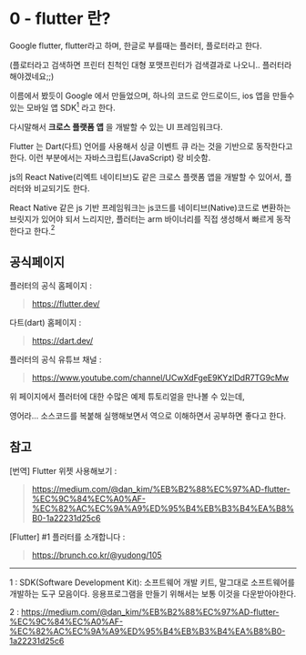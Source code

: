# 0 - flutter 란? 

Google flutter, flutter라고 하며, 한글로 부를때는 플러터, 플로터라고 한다. 

(플로터라고 검색하면 프린터 친척인 대형 포맷프린터가 검색결과로 나오니.. 플러터라 해야겠네요;;)

이름에서 봤듯이 Google 에서 만들었으며, 하나의 코드로 안드로이드, ios 앱을 만들수 있는 모바일 앱 SDK<a href="#link1"><sup>1</sup></a> 라고 한다. 

다시말해서 **크로스 플랫폼 앱** 을 개발할 수 있는 UI 프레임워크다.

Flutter 는 Dart(다트) 언어를 사용해서 싱글 이벤트 큐 라는 것을 기반으로 동작한다고 한다. 이런 부분에서는 자바스크립트(JavaScript) 랑 비슷함.

js의 React Native(리엑트 네이티브)도 같은 크로스 플랫폼 앱을 개발할 수 있어서, 플러터와 비교되기도 한다.

React Native 같은 js 기반 프레임워크는 js코드를 네이티브(Native)코드로 변환하는 브릿지가 있어야 되서 느리지만, 플러터는 arm 바이너리를 직접 생성해서 빠르게 동작한다고 한다.<a href="#link2"><sup>2</sup></a>


## 공식페이지

플러터의 공식 홈페이지 : 
> https://flutter.dev/

다트(dart) 홈페이지 : 
> https://dart.dev/

플러터의 공식 유튜브 채널 :
> https://www.youtube.com/channel/UCwXdFgeE9KYzlDdR7TG9cMw

위 페이지에서 플러터에 대한 수많은 예제 튜토리얼을 만나볼 수 있는데, 

영어라... 소스코드를 복붙해 실행해보면서 역으로 이해하면서 공부하면 좋다고 한다.

## 참고

[번역] Flutter 위젯 사용해보기 :
> https://medium.com/@dan_kim/%EB%B2%88%EC%97%AD-flutter-%EC%9C%84%EC%A0%AF-%EC%82%AC%EC%9A%A9%ED%95%B4%EB%B3%B4%EA%B8%B0-1a22231d25c6

[Flutter] #1 플러터를 소개합니다 :
> https://brunch.co.kr/@yudong/105


---

<a name="link1">1 : SDK(Software Development Kit): 소프트웨어 개발 키트, 말그대로 소프트웨어를 개발하는 도구 모음이다. 응용프로그램을 만들기 위해서는 보통 이것을 다운받아야한다.

<a name="link2">2 : https://medium.com/@dan_kim/%EB%B2%88%EC%97%AD-flutter-%EC%9C%84%EC%A0%AF-%EC%82%AC%EC%9A%A9%ED%95%B4%EB%B3%B4%EA%B8%B0-1a22231d25c6

